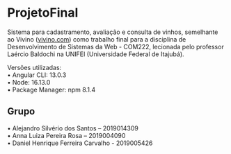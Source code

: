 # ProjetoFinal
Sistema para cadastramento, avaliação e consulta de vinhos, semelhante ao Vivino ([vivino.com](https://www.vivino.com/BR/pt/)) como trabalho final para a disciplina de Desenvolvimento de Sistemas da Web - COM222, lecionada pelo professor Laércio Baldochi na UNIFEI (Universidade Federal de Itajubá).

Versões utilizadas:\
&bull; Angular CLI: 13.0.3\
&bull; Node: 16.13.0\
&bull; Package Manager: npm 8.1.4

## Grupo
&bull; Alejandro Silvério dos Santos – 2019014309\
&bull; Anna Luiza Pereira Rosa – 2019004090\
&bull; Daniel Henrique Ferreira Carvalho - 2019005426
